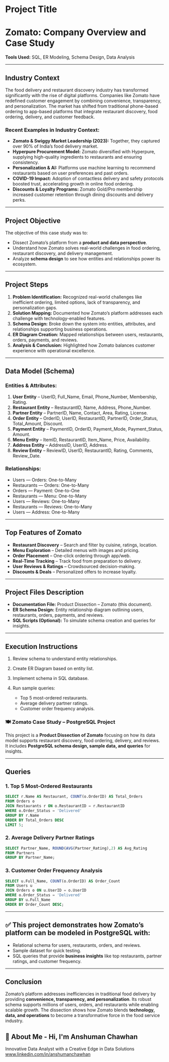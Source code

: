 # Project Title

# Zomato: Company Overview and Case Study

**Tools Used:** SQL, ER Modeling, Schema Design, Data Analysis

---

## Industry Context

The food delivery and restaurant discovery industry has transformed significantly with the rise of digital platforms. Companies like Zomato have redefined customer engagement by combining convenience, transparency, and personalization. The market has shifted from traditional phone-based ordering to app-based platforms that integrate restaurant discovery, food ordering, delivery, and customer feedback.

### Recent Examples in Industry Context:

* **Zomato & Swiggy Market Leadership (2023):** Together, they captured over 90% of India’s food delivery market.
* **Hyperpure Procurement Model:** Zomato diversified with Hyperpure, supplying high-quality ingredients to restaurants and ensuring consistency.
* **Personalization & AI:** Platforms use machine learning to recommend restaurants based on user preferences and past orders.
* **COVID-19 Impact:** Adoption of contactless delivery and safety protocols boosted trust, accelerating growth in online food ordering.
* **Discounts & Loyalty Programs:** Zomato Gold/Pro membership increased customer retention through dining discounts and delivery perks.

---

## Project Objective

The objective of this case study was to:

* Dissect Zomato’s platform from a **product and data perspective**.
* Understand how Zomato solves real-world challenges in food ordering, restaurant discovery, and delivery management.
* Analyze **schema design** to see how entities and relationships power its ecosystem.

---

## Project Steps

1. **Problem Identification:** Recognized real-world challenges like inefficient ordering, limited options, lack of transparency, and personalization gaps.
2. **Solution Mapping:** Documented how Zomato’s platform addresses each challenge with technology-enabled features.
3. **Schema Design:** Broke down the system into entities, attributes, and relationships supporting business operations.
4. **ER Diagram Creation:** Mapped relationships between users, restaurants, orders, payments, and reviews.
5. **Analysis & Conclusion:** Highlighted how Zomato balances customer experience with operational excellence.

---

## Data Model (Schema)

### Entities & Attributes:

1. **User Entity** – UserID, Full\_Name, Email, Phone\_Number, Membership, Rating.
2. **Restaurant Entity** – RestaurantID, Name, Address, Phone\_Number.
3. **Partner Entity** – PartnerID, Name, Contact, Area, Rating, License.
4. **Order Entity** – OrderID, UserID, RestaurantID, PartnerID, Order\_Status, Total\_Amount, Discount.
5. **Payment Entity** – PaymentID, OrderID, Payment\_Mode, Payment\_Status, Amount.
6. **Menu Entity** – ItemID, RestaurantID, Item\_Name, Price, Availability.
7. **Address Entity** – AddressID, UserID, Address.
8. **Review Entity** – ReviewID, UserID, RestaurantID, Rating, Comments, Review\_Date.

### Relationships:

* Users — Orders: One-to-Many
* Restaurants — Orders: One-to-Many
* Orders — Payment: One-to-One
* Restaurants — Menu: One-to-Many
* Users — Reviews: One-to-Many
* Restaurants — Reviews: One-to-Many
* Users — Address: One-to-Many

---

## Top Features of Zomato

* **Restaurant Discovery** – Search and filter by cuisine, ratings, location.
* **Menu Exploration** – Detailed menus with images and pricing.
* **Order Placement** – One-click ordering through app/web.
* **Real-Time Tracking** – Track food from preparation to delivery.
* **User Reviews & Ratings** – Crowdsourced decision-making.
* **Discounts & Deals** – Personalized offers to increase loyalty.

---

## Project Files Description

* **Documentation File:** Product Dissection – Zomato (this document).
* **ER Schema Design:** Entity relationship diagram outlining users, restaurants, orders, payments, and reviews.
* **SQL Scripts (Optional):** To simulate schema creation and queries for insights.

---

## Execution Instructions

1. Review schema to understand entity relationships.
2. Create ER Diagram based on entity list.
3. Implement schema in SQL database.
4. Run sample queries:

   * Top 5 most-ordered restaurants.
   * Average delivery partner ratings.
   * Customer order frequency analysis.


### 🍽️ Zomato Case Study – PostgreSQL Project 

This project is a **Product Dissection of Zomato** focusing on how its data model supports restaurant discovery, food ordering, delivery, and reviews.
It includes **PostgreSQL schema design, sample data, and queries** for insights.



---

##  Queries

### 1. Top 5 Most-Ordered Restaurants

```sql
SELECT r.Name AS Restaurant, COUNT(o.OrderID) AS Total_Orders
FROM Orders o
JOIN Restaurants r ON o.RestaurantID = r.RestaurantID
WHERE o.Order_Status = 'Delivered'
GROUP BY r.Name
ORDER BY Total_Orders DESC
LIMIT 5;
```

### 2. Average Delivery Partner Ratings

```sql
SELECT Partner_Name, ROUND(AVG(Partner_Rating),2) AS Avg_Rating
FROM Partners
GROUP BY Partner_Name;
```

### 3. Customer Order Frequency Analysis

```sql
SELECT u.Full_Name, COUNT(o.OrderID) AS Order_Count
FROM Users u
JOIN Orders o ON u.UserID = o.UserID
WHERE o.Order_Status = 'Delivered'
GROUP BY u.Full_Name
ORDER BY Order_Count DESC;
```

---

## ✅ This project demonstrates how **Zomato’s platform** can be modeled in PostgreSQL with:

* Relational schema for users, restaurants, orders, and reviews.
* Sample dataset for quick testing.
* SQL queries that provide **business insights** like top restaurants, partner ratings, and customer frequency.



---

## Conclusion

Zomato’s platform addresses inefficiencies in traditional food delivery by providing **convenience, transparency, and personalization**. Its robust schema supports millions of users, orders, and restaurants while enabling scalable growth. The dissection shows how Zomato blends **technology, data, and operations** to become a transformative force in the food service industry.



## 🚀 About Me - Hi, I'm Anshuman Chawhan
Innovative Data Analyst with a Creative Edge in Data Solutions
www.linkedin.com/in/anshumanchawhan


